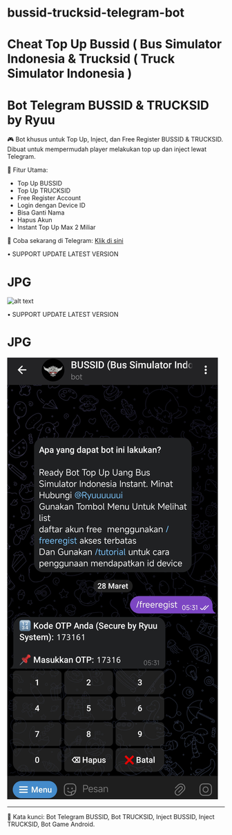 # bussid-trucksid-telegram-bot
# Cheat Top Up Bussid ( Bus Simulator Indonesia &amp; Trucksid ( Truck Simulator Indonesia )
# Bot Telegram BUSSID & TRUCKSID by Ryuu

🎮 Bot khusus untuk Top Up, Inject, dan Free Register BUSSID & TRUCKSID.  
Dibuat untuk mempermudah player melakukan top up dan inject lewat Telegram.  

🚀 Fitur Utama:
- Top Up BUSSID
- Top Up TRUCKSID
- Free Register Account
- Login dengan Device ID
- Bisa Ganti Nama
- Hapus Akun
- Instant Top Up Max 2 Miliar

🔗 Coba sekarang di Telegram: [Klik di sini](https://t.me/TopUpBussidByRyuu_bot)


• SUPPORT UPDATE LATEST VERSION
# JPG
![alt text](https://github.com/Ryuuuinih/BussidTopUp/blob/main/Screenshot_2025-09-02-21-13-45-094_org.telegram.messenger.png?raw=true)

• SUPPORT UPDATE LATEST VERSION
# JPG
![alt text](https://github.com/Ryuuuinih/BussidTopUp/blob/main/IMG_20250328_053405.jpg?raw=true)


---
📌 Kata kunci: Bot Telegram BUSSID, Bot TRUCKSID, Inject BUSSID, Inject TRUCKSID, Bot Game Android.
